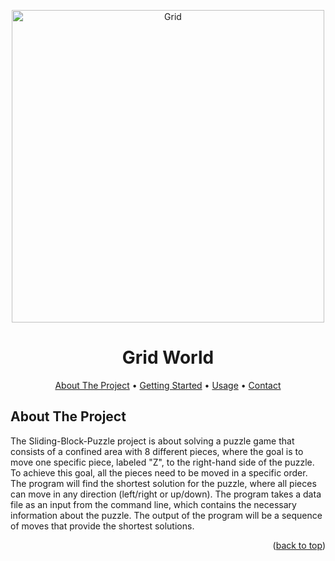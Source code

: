 <p align="center">
  <img src="https://raw.githubusercontent.com/AlexisRodriguezCS/GridWord/main/Images/Grid.jpg" alt="Grid" style="display:block;margin:auto;" height="500">
</p>
<h1 align="center">Grid World</h1>

<!-- TABLE OF CONTENTS -->
<p align="center">
  <a href="#about">About The Project</a> •
  <a href="#getting-started">Getting Started</a> •
  <a href="#usage">Usage</a> •
  <a href="#Contact">Contact</a>
</p>

<!-- ABOUT THE PROJECT -->
## About The Project

The Sliding-Block-Puzzle project is about solving a puzzle game that consists of a confined area with 8 different pieces, where the goal is to move one specific piece, labeled "Z", to the right-hand side of the puzzle. To achieve this goal, all the pieces need to be moved in a specific order. The program will find the shortest solution for the puzzle, where all pieces can move in any direction (left/right or up/down). The program takes a data file as an input from the command line, which contains the necessary information about the puzzle. The output of the program will be a sequence of moves that provide the shortest solutions.

<p align="right">(<a href="#readme-top">back to top</a>)</p>
